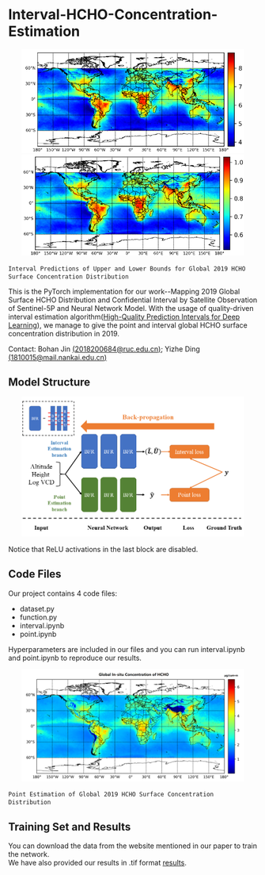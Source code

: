 # Interval-HCHO-Concentration-Estimation
<center class="half">
    <img src="https://github.com/dingyizhe2000/Interval-HCHO-Concentration-Estimation/blob/main/images/U.png" width="450"/><img src="https://github.com/dingyizhe2000/Interval-HCHO-Concentration-Estimation/blob/main/images/L.png" width="450"/> </center>
    
    Interval Predictions of Upper and Lower Bounds for Global 2019 HCHO Surface Concentration Distribution

This is the PyTorch implementation for our work--Mapping 2019 Global Surface HCHO Distribution and Confidential Interval by Satellite Observation of Sentinel-5P and Neural Network Model. With the usage of quality-driven interval estimation algorithm([High-Quality Prediction Intervals for Deep Learning](https://github.com/TeaPearce/Deep_Learning_Prediction_Intervals)), we manage to give the point and interval global HCHO surface concentration distribution in 2019.

Contact:  Bohan Jin [(2018200684@ruc.edu.cn)](2018200684@ruc.edu.cn); Yizhe Ding [(1810015@mail.nankai.edu.cn)](1810015@mail.nankai.edu.cn)

## Model Structure
<center class="half">
    <img src="https://github.com/dingyizhe2000/Interval-HCHO-Concentration-Estimation/blob/main/images/model.png" width="450"/></center>

Notice that ReLU activations in the last block are disabled.

## Code Files
Our project contains 4 code files:
- dataset.py
- function.py
- interval.ipynb
- point.ipynb

Hyperparameters are included in our files and you can run interval.ipynb and point.ipynb to reproduce our results.

<center class="half">
    <img src="https://github.com/dingyizhe2000/Interval-HCHO-Concentration-Estimation/blob/main/images/P.png" width="450"/></center>

    Point Estimation of Global 2019 HCHO Surface Concentration Distribution

## Training Set and Results
You can download the data from the website mentioned in our paper to train the network.  
We have also provided our results in .tif format [results](https://drive.google.com/file/d/10A2VIEHm22DF_gyCufV-pbgUdYYhNJKf/view).
